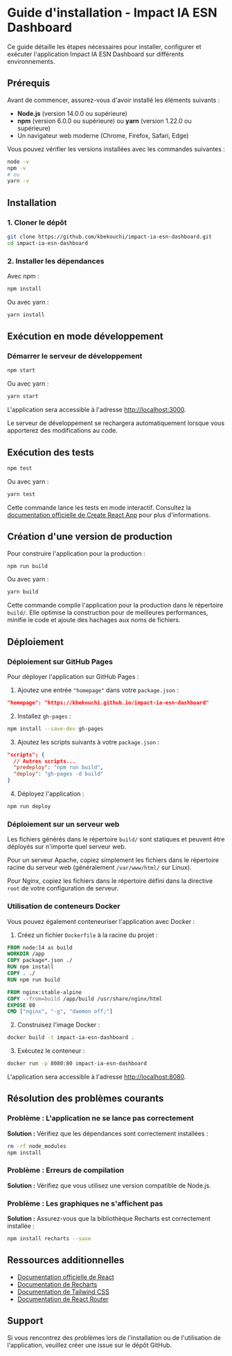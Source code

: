 # Guide d'installation - Impact IA ESN Dashboard

Ce guide détaille les étapes nécessaires pour installer, configurer et exécuter l'application Impact IA ESN Dashboard sur différents environnements.

## Prérequis

Avant de commencer, assurez-vous d'avoir installé les éléments suivants :

- **Node.js** (version 14.0.0 ou supérieure)
- **npm** (version 6.0.0 ou supérieure) ou **yarn** (version 1.22.0 ou supérieure)
- Un navigateur web moderne (Chrome, Firefox, Safari, Edge)

Vous pouvez vérifier les versions installées avec les commandes suivantes :

```bash
node -v
npm -v
# ou
yarn -v
```

## Installation

### 1. Cloner le dépôt

```bash
git clone https://github.com/kbekouchi/impact-ia-esn-dashboard.git
cd impact-ia-esn-dashboard
```

### 2. Installer les dépendances

Avec npm :

```bash
npm install
```

Ou avec yarn :

```bash
yarn install
```

## Exécution en mode développement

### Démarrer le serveur de développement

```bash
npm start
```

Ou avec yarn :

```bash
yarn start
```

L'application sera accessible à l'adresse [http://localhost:3000](http://localhost:3000).

Le serveur de développement se rechargera automatiquement lorsque vous apporterez des modifications au code.

## Exécution des tests

```bash
npm test
```

Ou avec yarn :

```bash
yarn test
```

Cette commande lance les tests en mode interactif. Consultez la [documentation officielle de Create React App](https://facebook.github.io/create-react-app/docs/running-tests) pour plus d'informations.

## Création d'une version de production

Pour construire l'application pour la production :

```bash
npm run build
```

Ou avec yarn :

```bash
yarn build
```

Cette commande compile l'application pour la production dans le répertoire `build/`. Elle optimise la construction pour de meilleures performances, minifie le code et ajoute des hachages aux noms de fichiers.

## Déploiement

### Déploiement sur GitHub Pages

Pour déployer l'application sur GitHub Pages :

1. Ajoutez une entrée `"homepage"` dans votre `package.json` :

```json
"homepage": "https://kbekouchi.github.io/impact-ia-esn-dashboard"
```

2. Installez `gh-pages` :

```bash
npm install --save-dev gh-pages
```

3. Ajoutez les scripts suivants à votre `package.json` :

```json
"scripts": {
  // Autres scripts...
  "predeploy": "npm run build",
  "deploy": "gh-pages -d build"
}
```

4. Déployez l'application :

```bash
npm run deploy
```

### Déploiement sur un serveur web

Les fichiers générés dans le répertoire `build/` sont statiques et peuvent être déployés sur n'importe quel serveur web.

Pour un serveur Apache, copiez simplement les fichiers dans le répertoire racine du serveur web (généralement `/var/www/html/` sur Linux).

Pour Nginx, copiez les fichiers dans le répertoire défini dans la directive `root` de votre configuration de serveur.

### Utilisation de conteneurs Docker

Vous pouvez également conteneuriser l'application avec Docker :

1. Créez un fichier `Dockerfile` à la racine du projet :

```Dockerfile
FROM node:14 as build
WORKDIR /app
COPY package*.json ./
RUN npm install
COPY . ./
RUN npm run build

FROM nginx:stable-alpine
COPY --from=build /app/build /usr/share/nginx/html
EXPOSE 80
CMD ["nginx", "-g", "daemon off;"]
```

2. Construisez l'image Docker :

```bash
docker build -t impact-ia-esn-dashboard .
```

3. Exécutez le conteneur :

```bash
docker run -p 8080:80 impact-ia-esn-dashboard
```

L'application sera accessible à l'adresse [http://localhost:8080](http://localhost:8080).

## Résolution des problèmes courants

### Problème : L'application ne se lance pas correctement

**Solution :** Vérifiez que les dépendances sont correctement installées :

```bash
rm -rf node_modules
npm install
```

### Problème : Erreurs de compilation

**Solution :** Vérifiez que vous utilisez une version compatible de Node.js.

### Problème : Les graphiques ne s'affichent pas

**Solution :** Assurez-vous que la bibliothèque Recharts est correctement installée :

```bash
npm install recharts --save
```

## Ressources additionnelles

- [Documentation officielle de React](https://reactjs.org/docs/getting-started.html)
- [Documentation de Recharts](https://recharts.org/en-US/api)
- [Documentation de Tailwind CSS](https://tailwindcss.com/docs)
- [Documentation de React Router](https://reactrouter.com/web/guides/quick-start)

## Support

Si vous rencontrez des problèmes lors de l'installation ou de l'utilisation de l'application, veuillez créer une issue sur le dépôt GitHub.
